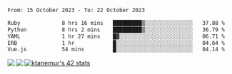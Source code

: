 <!--START_SECTION:waka-->

```txt
From: 15 October 2023 - To: 22 October 2023

Ruby             8 hrs 16 mins   █████████▒░░░░░░░░░░░░░░░   37.88 %
Python           8 hrs 2 mins    █████████▒░░░░░░░░░░░░░░░   36.79 %
YAML             1 hr 27 mins    █▓░░░░░░░░░░░░░░░░░░░░░░░   06.71 %
ERB              1 hr            █░░░░░░░░░░░░░░░░░░░░░░░░   04.64 %
Vue.js           54 mins         █░░░░░░░░░░░░░░░░░░░░░░░░   04.14 %
```

<!--END_SECTION:waka-->
<a href="https://github.com/anuraghazra/github-readme-stats">
  <img align="left" src="https://github-readme-stats.vercel.app/api?username=Tanesan&count_private=true&show_icons=true" />
<img align="left" src="https://github-readme-stats.vercel.app/api/top-langs/?username=Tanesan" />
</a>

[![ktanemur's 42 stats](https://badge42.vercel.app/api/v2/cl1wslf6s002109l771rng2w8/stats?cursusId=21&coalitionId=62)](https://github.com/JaeSeoKim/badge42)
